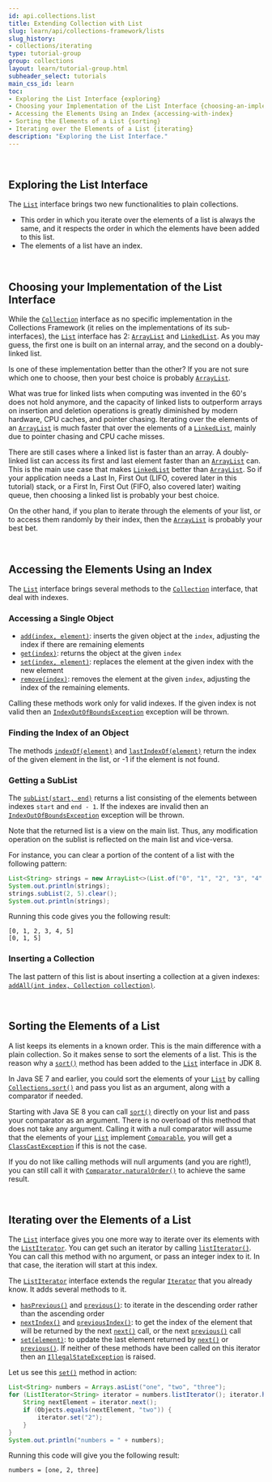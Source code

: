 ```yaml
---
id: api.collections.list
title: Extending Collection with List
slug: learn/api/collections-framework/lists
slug_history:
- collections/iterating
type: tutorial-group
group: collections
layout: learn/tutorial-group.html
subheader_select: tutorials
main_css_id: learn
toc:
- Exploring the List Interface {exploring}
- Choosing your Implementation of the List Interface {choosing-an-implementation}
- Accessing the Elements Using an Index {accessing-with-index}
- Sorting the Elements of a List {sorting}
- Iterating over the Elements of a List {iterating}
description: "Exploring the List Interface."
---
```



<a id="exploring">&nbsp;</a>
## Exploring the List Interface

The [`List`](javadoc:List) interface brings two new functionalities to plain collections.

- This order in which you iterate over the elements of a list is always the same, and it respects the order in which the elements have been added to this list.
- The elements of a list have an index. 


<a id="choosing-an-implementation">&nbsp;</a>
## Choosing your Implementation of the List Interface

While the [`Collection`](javadoc:Collection) interface as no specific implementation in the Collections Framework (it relies on the implementations of its sub-interfaces), the [`List`](javadoc:List) interface has 2: [`ArrayList`](javadoc:ArrayList) and [`LinkedList`](javadoc:LinkedList). As you may guess, the first one is built on an internal array, and the second on a doubly-linked list. 

Is one of these implementation better than the other? If you are not sure which one to choose, then your best choice is probably [`ArrayList`](javadoc:ArrayList). 

What was true for linked lists when computing was invented in the 60's does not hold anymore, and the capacity of linked lists to outperform arrays on insertion and deletion operations is greatly diminished by modern hardware, CPU caches, and pointer chasing. Iterating over the elements of an [`ArrayList`](javadoc:ArrayList) is much faster that over the elements of a [`LinkedList`](javadoc:LinkedList), mainly due to pointer chasing and CPU cache misses.  

There are still cases where a linked list is faster than an array. A doubly-linked list can access its first and last element faster than an [`ArrayList`](javadoc:ArrayList) can. This is the main use case that makes [`LinkedList`](javadoc:LinkedList) better than [`ArrayList`](javadoc:ArrayList). So if your application needs a Last In, First Out (LIFO, covered later in this tutorial) stack, or a First In, First Out (FIFO, also covered later) waiting queue, then choosing a linked list is probably your best choice.  

On the other hand, if you plan to iterate through the elements of your list, or to access them randomly by their index, then the [`ArrayList`](javadoc:ArrayList) is probably your best bet.


<a id="accessing-with-index">&nbsp;</a>
## Accessing the Elements Using an Index

The [`List`](javadoc:List) interface brings several methods to the [`Collection`](javadoc:Collection) interface, that deal with indexes. 

### Accessing a Single Object

- [`add(index, element)`](javadoc:List.add(int,E)): inserts the given object at the `index`, adjusting the index if there are remaining elements
- [`get(index)`](javadoc:List.get(int)): returns the object at the given `index`
- [`set(index, element)`](javadoc:List.set(int,E)): replaces the element at the given index with the new element
- [`remove(index)`](javadoc:List.remove(int)): removes the element at the given `index`, adjusting the index of the remaining elements.

Calling these methods work only for valid indexes. If the given index is not valid then an [`IndexOutOfBoundsException`](javadoc:IndexOutOfBoundsException) exception will be thrown. 

### Finding the Index of an Object

The methods [`indexOf(element)`](javadoc:List.indexOf(Object)) and [`lastIndexOf(element)`](javadoc:List.lastIndexOf(Object)) return the index of the given element in the list, or -1 if the element is not found.  


### Getting a SubList

The [`subList(start, end)`](javadoc:List.subList(int,int)) returns a list consisting of the elements between indexes `start` and `end - 1`. If the indexes are invalid then an [`IndexOutOfBoundsException`](javadoc:IndexOutOfBoundsException) exception will be thrown. 

Note that the returned list is a view on the main list. Thus, any modification operation on the sublist is reflected on the main list and vice-versa. 

For instance, you can clear a portion of the content of a list with the following pattern: 

```java
List<String> strings = new ArrayList<>(List.of("0", "1", "2", "3", "4", "5"));
System.out.println(strings);
strings.subList(2, 5).clear();
System.out.println(strings);
```

Running this code gives you the following result:

```text
[0, 1, 2, 3, 4, 5]
[0, 1, 5]
```


### Inserting a Collection

The last pattern of this list is about inserting a collection at a given indexes: [`addAll(int index, Collection collection)`](javadoc:List.addAll(int,Collection)). 


<a id="sorting">&nbsp;</a>
## Sorting the Elements of a List

A list keeps its elements in a known order. This is the main difference with a plain collection. So it makes sense to sort the elements of a list. This is the reason why a [`sort()`](javadoc:List.sort(Comparator)) method has been added to the [`List`](javadoc:List) interface in JDK 8. 

In Java SE 7 and earlier, you could sort the elements of your [`List`](javadoc:List) by calling [`Collections.sort()`](javadoc:Collections.sort(List)) and pass you list as an argument, along with a comparator if needed.

Starting with Java SE 8 you can call [`sort()`](javadoc:List.sort(Comparator)) directly on your list and pass your comparator as an argument. There is no overload of this method that does not take any argument. Calling it with a null comparator will assume that the elements of your [`List`](javadoc:List) implement [`Comparable`](javadoc:Comparable), you will get a [`ClassCastException`](javadoc:ClassCastException) if this is not the case. 

If you do not like calling methods will null arguments (and you are right!), you can still call it with [`Comparator.naturalOrder()`](javadoc:Comparator.naturalOrder()) to achieve the same result. 


<a id="iterating">&nbsp;</a>
## Iterating over the Elements of a List

The [`List`](javadoc:List) interface gives you one more way to iterate over its elements with the [`ListIterator`](javadoc:ListIterator). You can get such an iterator by calling [`listIterator()`](javadoc:List.listIterator()). You can call this method with no argument, or pass an integer index to it. In that case, the iteration will start at this index.   

The [`ListIterator`](javadoc:ListIterator) interface extends the regular [`Iterator`](javadoc:Iterator) that you already know. It adds several methods to it.

- [`hasPrevious()`](javadoc:ListIterator.hasPrevious()) and [`previous()`](javadoc:ListIterator.previous()): to iterate in the descending order rather than the ascending order
- [`nextIndex()`](javadoc:ListIterator.nextIndex()) and [`previousIndex()`](javadoc:ListIterator.previousIndex()): to get the index of the element that will be returned by the next [`next()`](javadoc:ListIterator.next()) call, or the next [`previous()`](javadoc:ListIterator.previous()) call
- [`set(element)`](javadoc:ListIterator.set(E)):  to update the last element returned by [`next()`](javadoc:ListIterator.next()) or [`previous()`](javadoc:ListIterator.previous()). If neither of these methods have been called on this iterator then an [`IllegalStateException`](javadoc:IllegalStateException) is raised. 

Let us see this [`set()`](javadoc:ListIterator.set(E)) method in action: 

```java
List<String> numbers = Arrays.asList("one", "two", "three");
for (ListIterator<String> iterator = numbers.listIterator(); iterator.hasNext();) {
    String nextElement = iterator.next();
    if (Objects.equals(nextElement, "two")) {
        iterator.set("2");
    }
}
System.out.println("numbers = " + numbers);
```

Running this code will give you the following result: 

```text
numbers = [one, 2, three]
```
